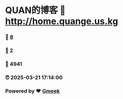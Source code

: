 # QUAN的博客 :link: http://home.quange.us.kg 
### :page_facing_up: [8](http://home.quange.us.kg/tag.html) 
### :speech_balloon: 2 
### :hibiscus: 4941 
### :alarm_clock: 2025-03-21 17:14:00 
### Powered by :heart: [Gmeek](https://github.com/Meekdai/Gmeek)
